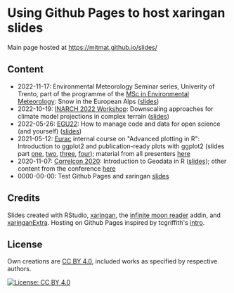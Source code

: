 # Using Github Pages to host xaringan slides

Main page hosted at <https://mitmat.github.io/slides/>

## Content

-   2022-11-17: Environmental Meteorology Seminar series, Univerity of Trento, part of the programme of the [MSc in Environmental Meteorology](https://international.unitn.it/environmental-meteorology): Snow in the European Alps ([slides](https://mitmat.github.io/slides/2022-11-17-envmetsem/envmet-seminar.html))
-   2022-10-19: [INARCH 2022 Workshop](https://inarch.usask.ca/news-events/inarch-workshop-2022.php): Downscaling approaches for climate model projections in complex terrain ([slides](https://mitmat.github.io/slides/2022-10-19-inarch/inarch-matiu-downscaling.html))
-   2022-05-26: [EGU22](https://www.egu22.eu/): How to manage code and data for open science (and yourself) ([slides](https://mitmat.github.io/slides/2022-05-26-egu/code-data-open-science.html))
-   2021-05-12: [Eurac](https://www.eurac.edu/) internal course on "Advanced plotting in R": Introduction to ggplot2 and publication-ready plots with ggplot2 (slides part  [one](https://mitmat.github.io/slides/2021-05-12-ggplot/ggplot-01-intro.html), [two](https://mitmat.github.io/slides/2021-05-12-ggplot/ggplot-02-extra-packages.html), [three](https://mitmat.github.io/slides/2021-05-12-ggplot/ggplot-03-design-basics.html), [four](https://mitmat.github.io/slides/2021-05-12-ggplot/ggplot-04-publication-ready.html)); material from all presenters [here](https://gitlab.inf.unibz.it/rmeetupbz/plottingr_2021)
-   2020-11-07: [Correlcon 2020](https://correlaid.org/events/2020-11/correlcon/): Introduction to Geodata in R ([slides](https://mitmat.github.io/slides/2020-11-07-correlcon/intro-spatial-r.html)); other content from the conference [here](https://docs.correlaid.org/correlcollection/correlcon/2020)
-   0000-00-00: Test Github Pages and xaringan [slides](https://mitmat.github.io/slides/0000-00-00-test/test-gh)



## Credits

Slides created with RStudio, [xaringan](https://slides.yihui.org/xaringan/), the [infinite moon reader](https://yihui.org/en/2019/02/ultimate-inf-mr/) addin, and [xaringanExtra](https://pkg.garrickadenbuie.com/xaringanExtra/). Hosting on Github Pages inspired by tcgriffith's [intro](https://github.com/tcgriffith/xaringan_gh).

## License

Own creations are [CC BY 4.0](https://creativecommons.org/licenses/by/4.0/), included works as specified by respective authors.

[![License: CC BY 4.0](https://licensebuttons.net/l/by/4.0/88x31.png)](https://creativecommons.org/licenses/by/4.0/)
